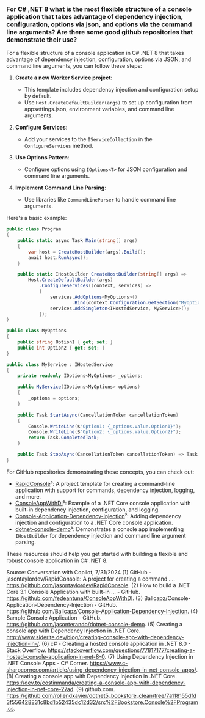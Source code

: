### For C# ,NET 8 what is the most flexible structure of a console application that takes advantage of dependency injection, configuration, options via json, and options via the command line arguments?  Are there some good github repositories that demonstrate their use?

For a flexible structure of a console application in C# .NET 8 that takes advantage of dependency injection, configuration, options via JSON, and command line arguments, you can follow these steps:

1. **Create a new Worker Service project**:
   - This template includes dependency injection and configuration setup by default.
   - Use `Host.CreateDefaultBuilder(args)` to set up configuration from appsettings.json, environment variables, and command line arguments.

2. **Configure Services**:
   - Add your services to the `IServiceCollection` in the `ConfigureServices` method.

3. **Use Options Pattern**:
   - Configure options using `IOptions<T>` for JSON configuration and command line arguments.

4. **Implement Command Line Parsing**:
   - Use libraries like `CommandLineParser` to handle command line arguments.

Here's a basic example:

```csharp
public class Program
{
    public static async Task Main(string[] args)
    {
        var host = CreateHostBuilder(args).Build();
        await host.RunAsync();
    }

    public static IHostBuilder CreateHostBuilder(string[] args) =>
        Host.CreateDefaultBuilder(args)
            .ConfigureServices((context, services) =>
            {
                services.AddOptions<MyOptions>()
                        .Bind(context.Configuration.GetSection("MyOptions"));
                services.AddSingleton<IHostedService, MyService>();
            });
}

public class MyOptions
{
    public string Option1 { get; set; }
    public int Option2 { get; set; }
}

public class MyService : IHostedService
{
    private readonly IOptions<MyOptions> _options;

    public MyService(IOptions<MyOptions> options)
    {
        _options = options;
    }

    public Task StartAsync(CancellationToken cancellationToken)
    {
        Console.WriteLine($"Option1: {_options.Value.Option1}");
        Console.WriteLine($"Option2: {_options.Value.Option2}");
        return Task.CompletedTask;
    }

    public Task StopAsync(CancellationToken cancellationToken) => Task.CompletedTask;
}
```

For GitHub repositories demonstrating these concepts, you can check out:

- [RapidConsole](https://github.com/jasontaylordev/RapidConsole)⁵: A project template for creating a command-line application with support for commands, dependency injection, logging, and more.
- [ConsoleAppWithDI](https://github.com/fedeantuna/ConsoleAppWithDI)⁶: Example of a .NET Core console application with built-in dependency injection, configuration, and logging.
- [Console-Application-Dependency-Injection](https://github.com/Ballcapz/Console-Application-Dependency-Injection)⁷: Adding dependency injection and configuration to a .NET Core console application.
- [dotnet-console-demo](https://github.com/jasonterando/dotnet-console-demo)⁸: Demonstrates a console app implementing `IHostBuilder` for dependency injection and command line argument parsing.

These resources should help you get started with building a flexible and robust console application in C# .NET 8.

Source: Conversation with Copilot, 7/31/2024
(1) GitHub - jasontaylordev/RapidConsole: A project for creating a command .... https://github.com/jasontaylordev/RapidConsole.
(2) How to build a .NET Core 3.1 Console Application with built-in ... - GitHub. https://github.com/fedeantuna/ConsoleAppWithDI.
(3) Ballcapz/Console-Application-Dependency-Injection - GitHub. https://github.com/Ballcapz/Console-Application-Dependency-Injection.
(4) Sample Console Application - GitHub. https://github.com/jasonterando/dotnet-console-demo.
(5) Creating a console app with Dependency Injection in .NET Core. http://www.siderite.dev/blog/creating-console-app-with-dependency-injection-in-/.
(6) c# - Creating a hosted console application in .NET 8.0 - Stack Overflow. https://stackoverflow.com/questions/77817177/creating-a-hosted-console-application-in-net-8-0.
(7) Using Dependency Injection in .NET Console Apps - C# Corner. https://www.c-sharpcorner.com/article/using-dependency-injection-in-net-console-apps/.
(8) Creating a console app with Dependency Injection in .NET Core. https://dev.to/costinmanda/creating-a-console-app-with-dependency-injection-in-net-core-27ad.
(9) github.com. https://github.com/rollendxavier/dotnet5_bookstore_clean/tree/7a118155dfd3f556428831c8bd1b52435dc12d32/src%2FBookstore.Console%2FProgram.cs.